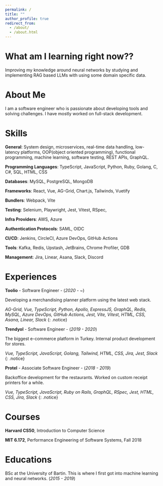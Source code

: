 ```yaml
---
permalink: /
title: ""
author_profile: true
redirect_from: 
  - /about/
  - /about.html
---
```


What am I learning right now??
===
Improving my knowledge around neural networks by studying and implementing RAG based LLMs with using some domain specific data.

About Me
===
I am a software engineer who is passionate about developing tools and solving challenges. I have mostly worked on full-stack development.

Skills
===
**General**: System design, microservices, real-time data handling, low-latency platforms, OOP(object oriented programming), functional programming, machine learning, software testing, REST APIs, GraphQL.

**Programming Languages**: TypeScript, JavaScript, Python, Ruby, Golang, C, C#, SQL, HTML, CSS

**Databases**: MySQL, PostgreSQL, MongoDB

**Frameworks**: React, Vue, AG-Grid, Chart.js, Tailwinds, Vuetify

**Bundlers**: Webpack, Vite

**Testing**: Selenium, Playwright, Jest, Vitest, RSpec, 

**Infra Providers**: AWS, Azure

**Authentication Protocols**: SAML, OIDC

**CI/CD**: Jenkins, CircleCI, Azure DevOps, GitHub Actions

**Tools**: Kafka, Redis, Upstash, JetBrains, Chrome Profiler, GDB

**Management**: Jira, Linear, Asana, Slack, Discord

Experiences
===
**Toolio** - Software Engineer - (*2020 - ~*)

Developing a merchandising planner platform using the latest web stack.

*AG-Grid, Vue, TypeScript, Python, Apollo, ExpressJS, GraphQL, Redis, MySQL, Azure DevOps, GitHub Actions, Jest, Vite, Vitest, HTML, CSS, Asana, Linear, Slack*
{: .notice}

**Trendyol** - Software Engineer - (*2019 - 2020*)

The biggest e-commerce platform in Turkey. Internal product development for stores.

*Vue, TypeScript, JavaScript, Golang, Tailwind, HTML, CSS, Jira, Jest, Slack*
{: .notice}


**Protel** - Associate Software Engineer - (*2018 - 2019*)

Backoffice development for the restaurants. Worked on custom receipt printers for a while.

*Vue, TypeScript, JavaScript, Ruby on Rails, GraphQL, RSpec, Jest, HTML, CSS, Jira, Slack*
{: .notice}

Courses
===
**Harvard CS50**, Introduction to Computer Science

**MIT 6.172**, Performance Engineering of Software Systems, Fall 2018

Educations
===
BSc at the University of Bartin. This is where I first got into machine learning and neural networks. (*2015 - 2019*)